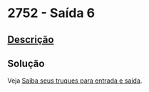# 2752 - Saída 6

## [Descrição](https://www.beecrowd.com.br/judge/pt/problems/view/2752)

## Solução

Veja [Saiba seus truques para entrada e saída](../../../introducao/resolvendo-problemas/README.md#saiba-seus-truques-para-entrada-e-saída).